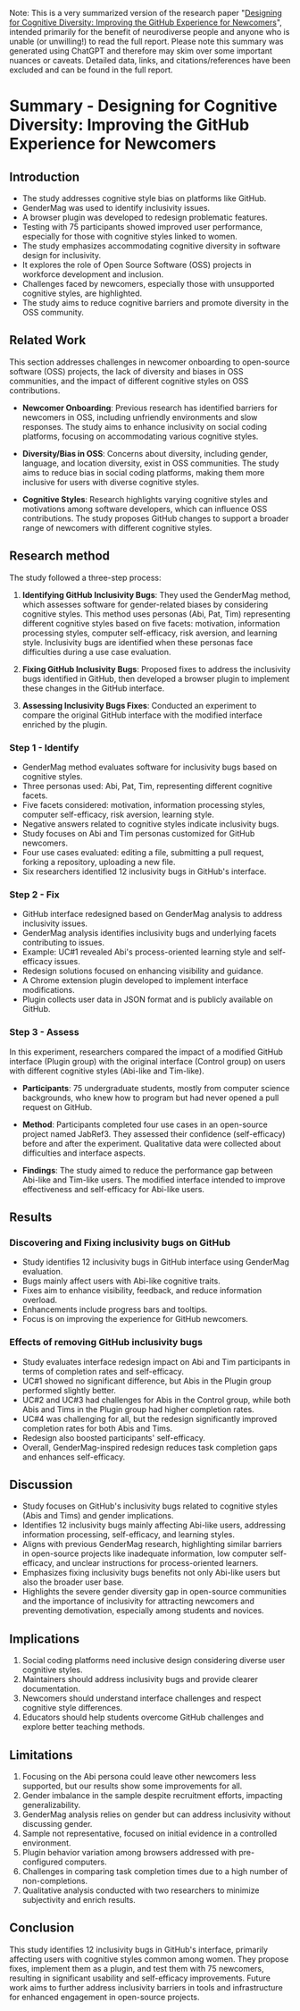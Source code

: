 Note: This is a very summarized version of the research paper "[Designing for Cognitive Diversity: Improving the GitHub Experience for Newcomers](https://github.com/streats/a11y-champions/blob/main/github-gender-inclusivity-bugs.md)", intended primarily for the benefit of neurodiverse people and anyone who is unable (or unwilling!) to read the full report. Please note this summary was generated using ChatGPT and therefore may skim over some important nuances or caveats. Detailed data, links, and citations/references have been excluded and can be found in the full report. 

# Summary - Designing for Cognitive Diversity: Improving the GitHub Experience for Newcomers

## Introduction
- The study addresses cognitive style bias on platforms like GitHub.
- GenderMag was used to identify inclusivity issues.
- A browser plugin was developed to redesign problematic features.
- Testing with 75 participants showed improved user performance, especially for those with cognitive styles linked to women.
- The study emphasizes accommodating cognitive diversity in software design for inclusivity.
- It explores the role of Open Source Software (OSS) projects in workforce development and inclusion.
- Challenges faced by newcomers, especially those with unsupported cognitive styles, are highlighted.
- The study aims to reduce cognitive barriers and promote diversity in the OSS community.

## Related Work
This section addresses challenges in newcomer onboarding to open-source software (OSS) projects, the lack of diversity and biases in OSS communities, and the impact of different cognitive styles on OSS contributions.

- **Newcomer Onboarding**: Previous research has identified barriers for newcomers in OSS, including unfriendly environments and slow responses. The study aims to enhance inclusivity on social coding platforms, focusing on accommodating various cognitive styles.

- **Diversity/Bias in OSS**: Concerns about diversity, including gender, language, and location diversity, exist in OSS communities. The study aims to reduce bias in social coding platforms, making them more inclusive for users with diverse cognitive styles.

- **Cognitive Styles**: Research highlights varying cognitive styles and motivations among software developers, which can influence OSS contributions. The study proposes GitHub changes to support a broader range of newcomers with different cognitive styles.

## Research method
The study followed a three-step process:

1. **Identifying GitHub Inclusivity Bugs**: They used the GenderMag method, which assesses software for gender-related biases by considering cognitive styles. This method uses personas (Abi, Pat, Tim) representing different cognitive styles based on five facets: motivation, information processing styles, computer self-efficacy, risk aversion, and learning style. Inclusivity bugs are identified when these personas face difficulties during a use case evaluation.

2. **Fixing GitHub Inclusivity Bugs**: Proposed fixes to address the inclusivity bugs identified in GitHub, then developed a browser plugin to implement these changes in the GitHub interface.

3. **Assessing Inclusivity Bugs Fixes**: Conducted an experiment to compare the original GitHub interface with the modified interface enriched by the plugin. 


### Step 1 - Identify

- GenderMag method evaluates software for inclusivity bugs based on cognitive styles.
- Three personas used: Abi, Pat, Tim, representing different cognitive facets.
- Five facets considered: motivation, information processing styles, computer self-efficacy, risk aversion, learning style.
- Negative answers related to cognitive styles indicate inclusivity bugs.
- Study focuses on Abi and Tim personas customized for GitHub newcomers.
- Four use cases evaluated: editing a file, submitting a pull request, forking a repository, uploading a new file.
- Six researchers identified 12 inclusivity bugs in GitHub's interface.

### Step 2 - Fix 

- GitHub interface redesigned based on GenderMag analysis to address inclusivity issues.
- GenderMag analysis identifies inclusivity bugs and underlying facets contributing to issues.
- Example: UC#1 revealed Abi's process-oriented learning style and self-efficacy issues.
- Redesign solutions focused on enhancing visibility and guidance.
- A Chrome extension plugin developed to implement interface modifications.
- Plugin collects user data in JSON format and is publicly available on GitHub.

### Step 3 - Assess

In this experiment, researchers compared the impact of a modified GitHub interface (Plugin group) with the original interface (Control group) on users with different cognitive styles (Abi-like and Tim-like).

* **Participants**: 75 undergraduate students, mostly from computer science backgrounds, who knew how to program but had never opened a pull request on GitHub.

* **Method**: Participants completed four use cases in an open-source project named JabRef3. They assessed their confidence (self-efficacy) before and after the experiment. Qualitative data were collected about difficulties and interface aspects.

* **Findings**: The study aimed to reduce the performance gap between Abi-like and Tim-like users. The modified interface intended to improve effectiveness and self-efficacy for Abi-like users.

## Results

### Discovering and Fixing inclusivity bugs on GitHub
- Study identifies 12 inclusivity bugs in GitHub interface using GenderMag evaluation.
- Bugs mainly affect users with Abi-like cognitive traits.
- Fixes aim to enhance visibility, feedback, and reduce information overload.
- Enhancements include progress bars and tooltips.
- Focus is on improving the experience for GitHub newcomers.

  
### Effects of removing GitHub inclusivity bugs
- Study evaluates interface redesign impact on Abi and Tim participants in terms of completion rates and self-efficacy.
- UC#1 showed no significant difference, but Abis in the Plugin group performed slightly better.
- UC#2 and UC#3 had challenges for Abis in the Control group, while both Abis and Tims in the Plugin group had higher completion rates.
- UC#4 was challenging for all, but the redesign significantly improved completion rates for both Abis and Tims.
- Redesign also boosted participants' self-efficacy.
- Overall, GenderMag-inspired redesign reduces task completion gaps and enhances self-efficacy.

## Discussion

- Study focuses on GitHub's inclusivity bugs related to cognitive styles (Abis and Tims) and gender implications.
- Identifies 12 inclusivity bugs mainly affecting Abi-like users, addressing information processing, self-efficacy, and learning styles.
- Aligns with previous GenderMag research, highlighting similar barriers in open-source projects like inadequate information, low computer self-efficacy, and unclear instructions for process-oriented learners.
- Emphasizes fixing inclusivity bugs benefits not only Abi-like users but also the broader user base.
- Highlights the severe gender diversity gap in open-source communities and the importance of inclusivity for attracting newcomers and preventing demotivation, especially among students and novices.


## Implications

1. Social coding platforms need inclusive design considering diverse user cognitive styles.
2. Maintainers should address inclusivity bugs and provide clearer documentation.
3. Newcomers should understand interface challenges and respect cognitive style differences.
4. Educators should help students overcome GitHub challenges and explore better teaching methods.

## Limitations

1. Focusing on the Abi persona could leave other newcomers less supported, but our results show some improvements for all.
2. Gender imbalance in the sample despite recruitment efforts, impacting generalizability.
3. GenderMag analysis relies on gender but can address inclusivity without discussing gender.
4. Sample not representative, focused on initial evidence in a controlled environment.
5. Plugin behavior variation among browsers addressed with pre-configured computers.
6. Challenges in comparing task completion times due to a high number of non-completions.
7. Qualitative analysis conducted with two researchers to minimize subjectivity and enrich results.

## Conclusion

This study identifies 12 inclusivity bugs in GitHub's interface, primarily affecting users with cognitive styles common among women. They propose fixes, implement them as a plugin, and test them with 75 newcomers, resulting in significant usability and self-efficacy improvements. Future work aims to further address inclusivity barriers in tools and infrastructure for enhanced engagement in open-source projects.
